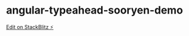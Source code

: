 # angular-typeahead-sooryen-demo

[Edit on StackBlitz ⚡️](https://stackblitz.com/edit/angular-typeahead-sooryen-demo)